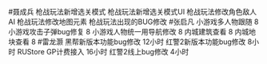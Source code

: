 #聂成兵 
枪战玩法新增选关模式
枪战玩法新增选关模式UI
枪战玩法修改角色敌人AI
枪战玩法修改地图元素
枪战玩法出现的BUG修改
#张启凡 
小游戏多人物跟随  8
小游戏攻击子弹bug修复  8
小游戏人物统一用导航修改  8
内城建筑查看  8
内城地块查看  8
#雷龙灏 
黑帮新版本功能bug修改  12小时 
红警2新版本功能bug修改 8小时
RUStore GP计费接入  16小时
红警2线上bug修改  4小时
